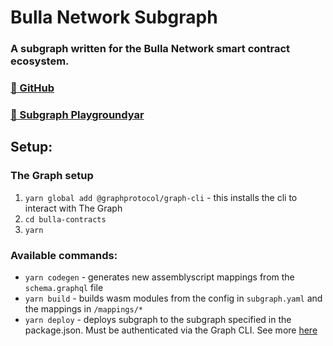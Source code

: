 # Bulla Network Subgraph
### A subgraph written for the Bulla Network smart contract ecosystem.
### [🔗 GitHub](https://github.com/bulla-network/bulla-network-subgraph)
### [🔗 Subgraph Playgroundyar](https://thegraph.com/hosted-service/subgraph/colinnielsen/first-subgraph)

## Setup:
### The Graph setup
1. `yarn global add @graphprotocol/graph-cli` - this installs the cli to interact with The Graph
2. `cd bulla-contracts`
5. `yarn`

### Available commands:
- `yarn codegen` - generates new assemblyscript mappings from the `schema.graphql` file
- `yarn build` - builds wasm modules from the config in `subgraph.yaml` and the mappings in `/mappings/*`
- `yarn deploy` - deploys subgraph to the subgraph specified in the package.json. Must be authenticated via the Graph CLI. See more [here](https://thegraph.com/docs/en/developer/quick-start/#4-deploy-to-the-subgraph-studio)
